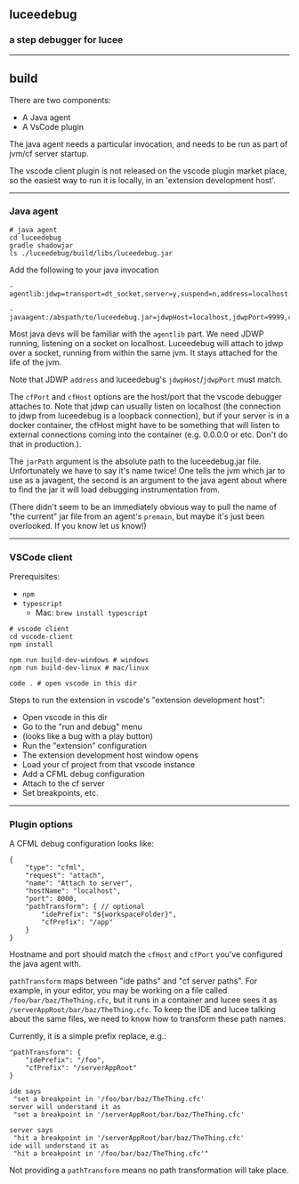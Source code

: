 ## luceedebug
### a step debugger for lucee

---
## build
There are two components:

 - A Java agent
 - A VsCode plugin

The java agent needs a particular invocation, and needs to be run as part of jvm/cf server startup.

The vscode client plugin is not released on the vscode plugin market place, so the
easiest way to run it is locally, in an 'extension development host'.

---

### Java  agent

```
# java agent
cd luceedebug
gradle shadowjar
ls ./luceedebug/build/libs/luceedebug.jar
```
Add the following to your java invocation

```
-agentlib:jdwp=transport=dt_socket,server=y,suspend=n,address=localhost:9999

-javaagent:/abspath/to/luceedebug.jar=jdwpHost=localhost,jdwpPort=9999,cfHost=0.0.0.0,cfPort=10000,jarPath=/abspath/to/luceedebug.jar
```

Most java devs will be familiar with the `agentlib` part. We need JDWP running, listening on a socket on localhost. Luceedebug will attach to jdwp over a socket, running from within the same jvm. It stays attached for the life of the jvm.

Note that JDWP `address` and luceedebug's `jdwpHost`/`jdwpPort` must match.

The `cfPort` and `cfHost` options are the host/port that the vscode debugger attaches to. Note that jdwp can usually listen on localhost (the connection to jdwp from luceedebug is a loopback connection), but if your server is in a docker container, the cfHost might have to be something that will listen to external connections coming into the container (e.g. 0.0.0.0 or etc. Don't do that in production.).

The `jarPath` argument is the absolute path to the luceedebug.jar file. Unfortunately we have to say it's name twice! One tells the jvm which jar to use as a javagent, the second is an argument to the java agent about where to find the jar it will load debugging instrumentation from.

(There didn't seem to be an immediately obvious way to pull the name of "the current" jar file from an agent's `premain`, but maybe it's just been overlooked. If you know let us know!)

--- 

### VSCode client

Prerequisites:
 * `npm`
 * `typescript`
   * Mac: `brew install typescript`

```
# vscode client
cd vscode-client
npm install

npm run build-dev-windows # windows
npm run build-dev-linux # mac/linux

code . # open vscode in this dir
```

Steps to run the extension in vscode's "extension development host":
- Open vscode in this dir
- Go to the "run and debug" menu
- (looks like a bug with a play button)
- Run the "extension" configuration
- The extension development host window opens
- Load your cf project from that vscode instance
- Add a CFML debug configuration
- Attach to the cf server
- Set breakpoints, etc.

---
### Plugin options

A CFML debug configuration looks like:
```
{
    "type": "cfml",
    "request": "attach",
    "name": "Attach to server",
    "hostName": "localhost",
    "port": 8000,
    "pathTransform": { // optional
        "idePrefix": "${workspaceFolder}",
        "cfPrefix": "/app"
    }
}
```
Hostname and port should match the `cfHost` and `cfPort` you've configured the java agent with.

`pathTransform` maps between "ide paths" and "cf server paths". For example, in your editor, you may be working on a file called `/foo/bar/baz/TheThing.cfc`, but it runs in a container and lucee sees it as `/serverAppRoot/bar/baz/TheThing.cfc`. To keep the IDE and lucee talking about the same files, we need to know how to transform these path names.

Currently, it is a simple prefix replace, e.g.:


```
"pathTransform": {
    "idePrefix": "/foo",
    "cfPrefix": "/serverAppRoot"
}

ide says
 "set a breakpoint in '/foo/bar/baz/TheThing.cfc'
server will understand it as
 "set a breakpoint in '/serverAppRoot/bar/baz/TheThing.cfc'

server says
 "hit a breakpoint in '/serverAppRoot/bar/baz/TheThing.cfc'
ide will understand it as
 "hit a breakpoint in '/foo/bar/baz/TheThing.cfc'"
```

Not providing a `pathTransform` means no path transformation will take place.
